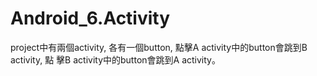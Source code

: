 # Android_6.Activity

project中有兩個activity, 各有一個button, 點擊A activity中的button會跳到B activity, 點 擊B activity中的button會跳到A activity。
